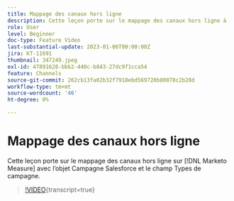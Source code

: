 ```yaml
---
title: Mappage des canaux hors ligne
description: Cette leçon porte sur le mappage des canaux hors ligne à  [!DNL Marketo Measure] avec l’objet Campagne Salesforce et le champ Types de campagne.
role: User
level: Beginner
doc-type: Feature Video
last-substantial-update: 2023-01-06T00:00:00Z
jira: KT-11691
thumbnail: 347249.jpeg
exl-id: 47891628-bbb2-440c-b843-27dc9f1cca54
feature: Channels
source-git-commit: 262cb13fa02b32f7918ebd569720b80078c2b28d
workflow-type: tm+mt
source-wordcount: '46'
ht-degree: 0%

---
```


# Mappage des canaux hors ligne

Cette leçon porte sur le mappage des canaux hors ligne sur [!DNL Marketo Measure] avec l’objet Campagne Salesforce et le champ Types de campagne.

>[!VIDEO](https://video.tv.adobe.com/v/3422239/?learn=on&captions=fre_fr){transcript=true}
